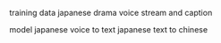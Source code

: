 training data
japanese drama voice stream and caption

model
japanese voice to text
japanese text to chinese
